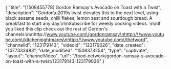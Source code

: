 {
    "title": "[1508455778] Gordon Ramsay's Avocado on Toast with a Twist",
    "description": "Gordon\u2019s twist elevates this to the next level, using black sesame seeds, chilli flakes, lemon zest and sourdough bread. A breakfast to start any day.\n\nSubscribe for weekly cooking videos. \n\nIf you liked this clip check out the rest of Gordon's channels:\n\nhttp:\/\/www.youtube.com\/gordonramsay\nhttp:\/\/www.youtube.com\/kitchennightmares\nhttp:\/\/www.youtube.com\/thefword",
    "channelid": "123179143",
    "videoid": "123179026",
    "date_created": "1477333483",
    "date_modified": "1508373254",
    "type": "captivate",
    "layout": "channelVideo",
    "url": "\/food-network\/gordon-ramsay-s-avocado-on-toast-with-a-twist\/123179143-123179026"
}
